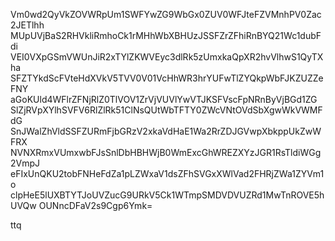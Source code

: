Vm0wd2QyVkZOVWRpUm1SWFYwZG9WbGx0ZUV0WFJteFZVMnhPV0Zac2JETlhh
MUpUVjBaS2RHVkliRmhoCk1rMHhWbXBHUzJSSFZrZFhiRnBYQ21Wc1dubFdi
VEI0VXpGSmVWUnJiR2xTYlZKWVEyc3dlRk5zUmxkaQpXR2hvVlhwS1QyTXha
SFZTYkdScFVteHdXVkV5TVV0V01VcHhWR3hrYUFwTlZYQkpWbFJKZUZZeFNY
aGoKUld4WFlrZFNjRlZ0TlVOV1ZrVjVUVlYwVTJKSFVscFpNRnByVjBGd1ZG
SlZjRVpXYlhSVFV6RlZlRk51ClNsQUtWbTFTY0ZWcVNtOVdSbXgwWkVWMFdG
SnJWalZhVldSSFZURmFjbGRzV2xkaVdHaE1Wa2RrZDJGVwpXbkppUkZwWFRX
NVNXRmxVUmxwbFJsSnlDbHBHWjB0WmExcGhWREZXYzJGR1RsTldiWGg2VmpJ
eFIxUnQKU2tobFNHeFdZa1pLZWxaV1dsZFhSVGxXWlVad2FHRjZWa1ZYVm1o
clpHeE5lUXBTYTJoUVZucG9URkV5Ck1WTmpSMDVDVUZRd1MwTnROVE5hUVQw
OUNncDFaV2s9Cgp6Ymk=

ttq